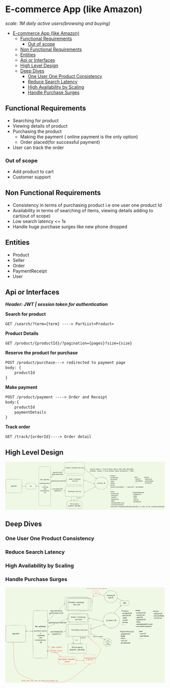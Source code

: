 # E-commerce App (like Amazon)

*scale: 1M daily active users(browsing and buying)*


- [E-commerce App (like Amazon)](#e-commerce-app-like-amazon)
  - [Functional Requirements](#functional-requirements)
    - [Out of scope](#out-of-scope)
  - [Non Functional Requirements](#non-functional-requirements)
  - [Entities](#entities)
  - [Api or Interfaces](#api-or-interfaces)
  - [High Level Design](#high-level-design)
  - [Deep Dives](#deep-dives)
    - [One User One Product Consistency](#one-user-one-product-consistency)
    - [Reduce Search Latency](#reduce-search-latency)
    - [High Availability by Scaling](#high-availability-by-scaling)
    - [Handle Purchase Surges](#handle-purchase-surges)


## Functional Requirements
- Searching for product 
- Viewing details of product
- Purchasing the product
  - Making the payment ( online payment is the only option)
  - Order placed(for successful payment)
- User can track the order

### Out of scope

- Add product to cart 
- Customer support


## Non Functional Requirements

- Consistency in terms of purchasing product i.e one user one product Id
- Availability in terms of searching of items, viewing details adding to cart(out of scope)
- Low search latency <= 1s
- Handle huge purchase surges like new phone dropped


## Entities

- Product
- Seller
- Order
- PaymentReceipt
- User

## Api or Interfaces

***Header: JWT | session token for authentication***

**Search for product**

```
GET /search/?term={term} ----> PartList<Product>
```
**Product Details**
```
GET /product/{productId}/?pagination={pages}?size={size}
```

**Reserve the product for purchase**
```
POST /product/purchase---> redirected to payment page
body: {
    productId
}
```
**Make payment**

```
POST /product/payment ----> Order and Receipt
body:{
    productId
    paymentDetails
}
```
**Track order**

```
GET /track/{orderId}----> Order detail
```

## High Level Design

![high-level design](image.png)

## Deep Dives

### One User One Product Consistency
### Reduce Search Latency
### High Availability by Scaling
### Handle Purchase Surges

![deep dives](image-1.png)

